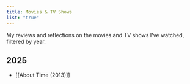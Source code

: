 ```yaml
---
title: Movies & TV Shows
list: "true"
---
```

My reviews and reflections on the movies and TV shows I've watched, filtered by year.

## 2025

- [[About Time (2013)]]